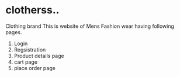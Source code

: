 # clotherss..
Clothing brand
This is website of Mens Fashion wear having following pages.


 1. Login
 2. Regsistration
 3. Product details page
 4. cart page
 5. place order page
